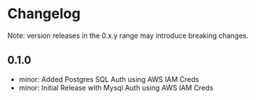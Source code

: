 # Changelog
Note: version releases in the 0.x.y range may introduce breaking changes.

## 0.1.0

- minor: Added Postgres SQL Auth using AWS IAM Creds
- minor: Initial Release with Mysql Auth using AWS IAM Creds
